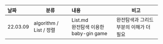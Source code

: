 | 날짜     | 분류                    | 내용                                       | 비고                                    |
| :------- | ----------------------- | :----------------------------------------- | --------------------------------------- |
| 22.03.09 | algorithm / List / 정렬 | List.md<br />완전탐색 이용한 baby-gin game | 완전탐색과 그리드 부분의 이해가 더 필요 |

